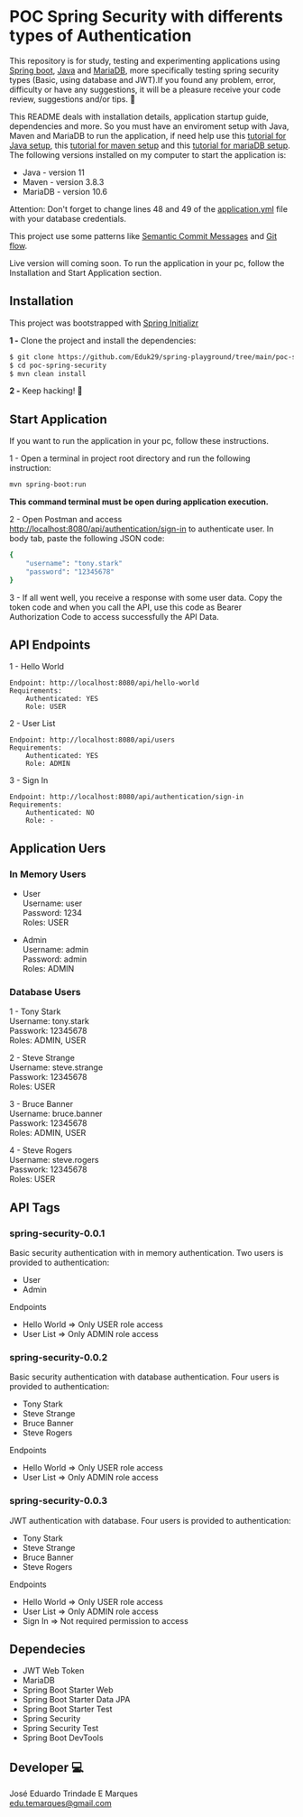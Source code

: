 # POC Spring Security with differents types of Authentication

This repository is for study, testing and experimenting applications using [Spring boot](https://spring.io/), [Java](https://www.java.com/pt-BR/) and [MariaDB](https://mariadb.org/), more specifically testing spring security types (Basic, using database and JWT).If you found any problem, error, difficulty or have any suggestions, it will be a pleasure receive your code review, suggestions and/or tips. :raised_hands:

This README deals with installation details, application startup guide, dependencies and more. So you must have an enviroment setup with Java, Maven and MariaDB to run the application, if need help use this [tutorial for Java setup](https://www.baeldung.com/ubuntu-install-jdk), this [tutorial for maven setup](https://www.baeldung.com/install-maven-on-windows-linux-mac) and this [tutorial for mariaDB setup](https://www.tutorialspoint.com/mariadb/mariadb_installation.htm). The following versions installed on my computer to start the application is:

- Java - version 11
- Maven - version 3.8.3
- MariaDB - version 10.6

Attention: Don't forget to change lines 48 and 49 of the [application.yml](https://github.com/Eduk29/spring-playground/blob/main/poc-spring-persistence-cascade/src/main/resources/application.yml) file with your database credentials.

This project use some patterns like [Semantic Commit Messages](https://gist.github.com/joshbuchea/6f47e86d2510bce28f8e7f42ae84c716) and [Git flow](https://nvie.com/posts/a-successful-git-branching-model/).

Live version will coming soon. To run the application in your pc, follow the Installation and Start Application section.

## Installation

This project was bootstrapped with [Spring Initializr](https://start.spring.io/)

**1 -** Clone the project and install the dependencies:

```bash
$ git clone https://github.com/Eduk29/spring-playground/tree/main/poc-spring-security
$ cd poc-spring-security
$ mvn clean install
```

**2 -** Keep hacking! :metal:

## Start Application

If you want to run the application in your pc, follow these instructions.

1 - Open a terminal in project root directory and run the following instruction:

```bash
mvn spring-boot:run
```

**This command terminal must be open during application execution.**

2 - Open Postman and access [http://localhost:8080/api/authentication/sign-in](http://localhost:8080/api/authentication/sign-in) to authenticate user. 
In body tab, paste the following JSON code:

```bash
{
    "username": "tony.stark"
    "password": "12345678"
}
```

3 - If all went well, you receive a response with some user data. Copy the token code and when you call the API, use this code as Bearer Authorization Code to access successfully the API Data.

## API Endpoints

1 - Hello World 

    Endpoint: http://localhost:8080/api/hello-world
    Requirements:
        Authenticated: YES
        Role: USER

2 - User List

    Endpoint: http://localhost:8080/api/users
    Requirements:
        Authenticated: YES
        Role: ADMIN

3 - Sign In

    Endpoint: http://localhost:8080/api/authentication/sign-in
    Requirements:
        Authenticated: NO
        Role: -

## Application Uers

### In Memory Users

* User  
    Username: user  
    Password: 1234  
    Roles: USER  

* Admin  
    Username: admin  
    Password: admin  
    Roles: ADMIN  

### Database Users

1 - Tony Stark  
    Username: tony.stark  
    Passwork: 12345678  
    Roles: ADMIN, USER  

2 - Steve Strange  
    Username: steve.strange  
    Passwork: 12345678  
    Roles: USER  

3 - Bruce Banner  
    Username: bruce.banner  
    Passwork: 12345678  
    Roles: ADMIN, USER  

4 - Steve Rogers  
    Username: steve.rogers  
    Passwork: 12345678  
    Roles: USER  

## API Tags

### spring-security-0.0.1

Basic security authentication with in memory authentication. Two users is provided to authentication:

* User
* Admin

Endpoints

* Hello World => Only USER role access
* User List => Only ADMIN role access

### spring-security-0.0.2

Basic security authentication with database authentication. Four users is provided to authentication:

* Tony Stark
* Steve Strange
* Bruce Banner
* Steve Rogers

Endpoints

* Hello World => Only USER role access
* User List => Only ADMIN role access

### spring-security-0.0.3

JWT authentication with database. Four users is provided to authentication:

* Tony Stark
* Steve Strange
* Bruce Banner
* Steve Rogers

Endpoints

* Hello World => Only USER role access
* User List => Only ADMIN role access
* Sign In => Not required permission to access

## Dependecies

- JWT Web Token
- MariaDB
- Spring Boot Starter Web
- Spring Boot Starter Data JPA
- Spring Boot Starter Test
- Spring Security
- Spring Security Test
- Spring Boot DevTools

## Developer :computer:

José Eduardo Trindade E Marques  
edu.temarques@gmail.com
